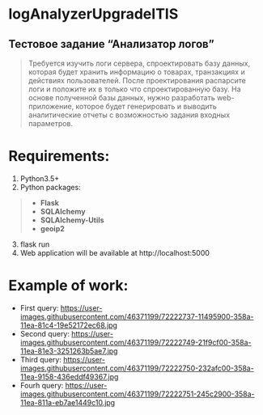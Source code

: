 # logAnalyzerUpgradeITIS
## Тестовое задание “Анализатор логов”<br>
> Требуется изучить логи сервера, спроектировать базу данных, которая будет хранить информацию о товарах, транзакциях и действиях пользователей. После проектирования распарсите логи и положите их в только что спроектированную базу. На основе полученной базы данных, нужно разработать web-приложение, которое будет генерировать и выводить аналитические отчеты с возможностью задания входных параметров.<br> 
# Requirements:
1) Python3.5+<br>
2) Python packages:<b>
> * Flask<br>
> * SQLAlchemy<br>
> * SQLAlchemy-Utils<br>
> * geoip2
 <br></b>
3) flask run<br>
4) Web application will be available at http://localhost:5000<br>

# Example of work:
 - First query: https://user-images.githubusercontent.com/46371199/72222737-11495900-358a-11ea-81c4-19e52172ec68.jpg<br>
 - Second query: https://user-images.githubusercontent.com/46371199/72222749-21f9cf00-358a-11ea-81e3-3251263b5ae7.jpg<br>
 - Third query: https://user-images.githubusercontent.com/46371199/72222750-232afc00-358a-11ea-9158-436eddf49367.jpg<br>
 - Fourh query: https://user-images.githubusercontent.com/46371199/72222751-245c2900-358a-11ea-811a-eb7ae1449c10.jpg
